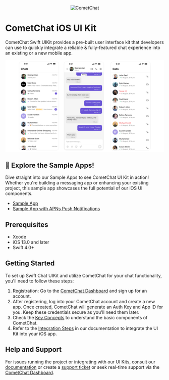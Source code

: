 <p align="center">
  <img alt="CometChat" src="https://assets.cometchat.io/website/images/logos/banner.png">
</p>

# CometChat iOS UI Kit

CometChat Swift UIKit provides a pre-built user interface kit that developers can use to quickly integrate a reliable & fully-featured chat experience into an existing or a new mobile app.<br />

<div style="
    display: flex;
    align-items: center;
    justify-content: center;">
   <img src="./screenshots/overview_cometchat_screen.png" />
</div>

## 🚀 Explore the Sample Apps!

Dive straight into our Sample Apps to see CometChat UI Kit in action! Whether you're building a messaging app or enhancing your existing project, this sample app showcases the full potential of our iOS UI components.  
- [Sample App ](SampleApp#readme)
- [Sample App with APNs Push Notifications](SampleAppPushNotificationAPNs#readme)


## Prerequisites

 - Xcode
 - iOS 13.0 and later
 - Swift 4.0+

## Getting Started

To set up Swift Chat UIKit and utilize CometChat for your chat functionality, you'll need to follow these steps:
1. Registration: Go to the [CometChat Dashboard](https://app.cometchat.com/) and sign up for an account.
2. After registering, log into your CometChat account and create a new app. Once created, CometChat will generate an Auth Key and App ID for you. Keep
   these credentials secure as you'll need them later.
3. Check the [Key Concepts](https://www.cometchat.com/docs/fundamentals/key-concepts) to understand the basic components of CometChat.
4. Refer to the [Integration Steps](https://www.cometchat.com/docs/ui-kit/ios/5.0/getting-started) in our documentation to integrate the UI Kit into your iOS app.

  
## Help and Support
For issues running the project or integrating with our UI Kits, consult our [documentation](https://www.cometchat.com/docs/ui-kit/ios/5.0/overview) or create a [support ticket](https://help.cometchat.com/hc/en-us) or seek real-time support via the [CometChat Dashboard](https://app.cometchat.com/).
